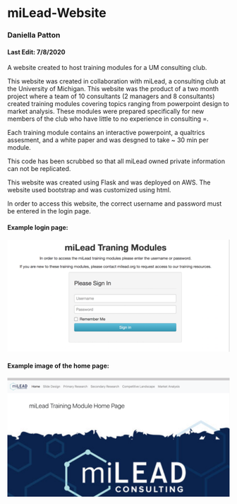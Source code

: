 # miLead-Website
### Daniella Patton
#### Last Edit: 7/8/2020

A website created to host training modules for a UM consulting club.

This website was created in collaboration with miLead, a consulting club at the University of Michigan. 
This website was the product of a two month project where a team of 10 consultants (2 managers and 8 consultants) created training modules covering topics ranging from powerpoint design to market analysis. These modules were prepared specifically for new members of the club who have little to no experience in consulting =.

Each training module contains an interactive powerpoint, a qualtrics assesment, and a white paper and was desgned to take ~ 30 min per module. 

This code has been scrubbed so that all miLead owned private information can not be replicated.

This website was created using Flask and was deployed on AWS. The website used bootstrap and was customized using html. 

In order to access this website, the correct username and password must be entered in the login page.

#### Example login page:

![alt text](https://github.com/daniella-patton/miLead-Website/blob/master/Login.png?raw=true)


#### Example image of the home page:

![alt text](https://github.com/daniella-patton/miLead-Website/blob/master/Home.png?raw=true)
